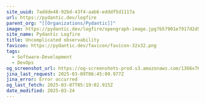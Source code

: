 ```yaml
---
site_uuid: 7addde48-92bd-43f4-aab6-edddf5d1117a
url: https://pydantic.dev/logfire
parent_org: "[[Organizations/Pydantic]]"
image: https://pydantic.dev/logfire/opengraph-image.jpg?b57901e7917d2d58
site_name: Pydantic Logfire
title: Uncomplicated observability
favicon: https://pydantic.dev/favicon/favicon-32x32.png
tags:
  - Software-Development
  - DevOps
og_screenshot_url: https://og-screenshots-prod.s3.amazonaws.com/1366x768/80/false/91f667ee67e6ae074f59748e1f2ecb195cad064afd4b060fe636dd8c86a4adb5.jpeg
jina_last_request: 2025-03-09T06:45:09.977Z
jina_error: Error occurred
og_last_fetch: 2025-03-07T05:19:02.915Z
date_modified: 2025-03-24
---
```




